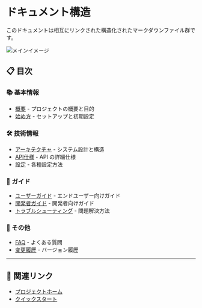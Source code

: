 # ドキュメント構造

このドキュメントは相互にリンクされた構造化されたマークダウンファイル群です。

![メインイメージ](./images/main-header.png)

## 📋 目次

### 📚 基本情報
- [概要](./overview.md) - プロジェクトの概要と目的
- [始め方](./getting-started.md) - セットアップと初期設定

### 🛠️ 技術情報
- [アーキテクチャ](./architecture.md) - システム設計と構造
- [API仕様](./api-reference.md) - API の詳細仕様
- [設定](./configuration.md) - 各種設定方法

### 📖 ガイド
- [ユーザーガイド](./user-guide.md) - エンドユーザー向けガイド
- [開発者ガイド](./developer-guide.md) - 開発者向けガイド
- [トラブルシューティング](./troubleshooting.md) - 問題解決方法

### 📝 その他
- [FAQ](./faq.md) - よくある質問
- [変更履歴](./changelog.md) - バージョン履歴

---

## 🔗 関連リンク
- [プロジェクトホーム](./overview.md)
- [クイックスタート](./getting-started.md#クイックスタート)

